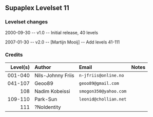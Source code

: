 ## Supaplex Levelset 11

### Levelset changes
2000-09-30 -- v1.0 -- Initial release, 40 levels

2007-01-30 -- v2.0 -- [Martijn Mooij]  -- Add levels 41-111

### Credits

Level(s) | Author            | Email               | Notes
--------:|:----------------- |:------------------- |:-----
001-040  | Nils-Johnny Friis |`n-jfriis@online.no` |
041-107  | Geoo89            |`geoo89@gmail.com`   |
    108  | Nadim Kobeissi    |`smogon350@yahoo.com`|
109-110  | Park-Sun          |`leonid@chollian.net`|
    111  |?NoIdentity        |                     |
